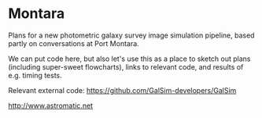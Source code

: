 # Montara
Plans for a new photometric galaxy survey image simulation pipeline, based partly on conversations at Port Montara.

We can put code here, but also let's use this as a place to sketch out plans (including super-sweet flowcharts), links to relevant code, and results of e.g. timing tests.

Relevant external code:
https://github.com/GalSim-developers/GalSim

http://www.astromatic.net
